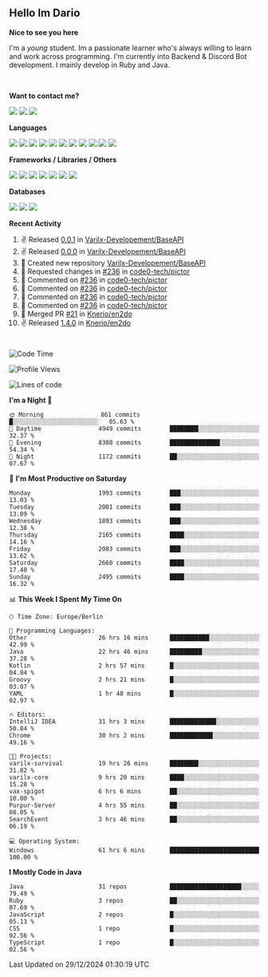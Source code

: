 <h2>Hello Im Dario</h2>

**Nice to see you here**

I'm a *young* student. Im a passionate learner who's always willing to learn and work across
programming. I'm currently into Backend & Discord Bot development. I mainly develop in Ruby and Java.

<br/>

**Want to contact me?**

<a href="https://github.com/knerio"><img src="https://img.shields.io/badge/-Github-blue?style=for-the-badge&logo=github&logoColor=white"/></a> <a href="https://discord.com/users/639416958923702292"><img src="https://img.shields.io/badge/-knerio-blue?style=for-the-badge&logo=discord&logoColor=white"/></a> <a href="https://twitch.tv/dopalos_"><img src="https://img.shields.io/badge/-twitch-blue?style=for-the-badge&logo=twitch&logoColor=white"/></a>

**Languages**

<img src="https://img.shields.io/badge/-HTML-blue?style=for-the-badge&logo=html5&logoColor=white"/> <img src="https://img.shields.io/badge/-CSS-blue?style=for-the-badge&logo=CSS3&logoColor=white"/> <img src="https://img.shields.io/badge/-Javascript-blue?style=for-the-badge&logo=javascript&logoColor=white"/> <img src="https://img.shields.io/badge/-Typescript-blue?style=for-the-badge&logo=TypeScript&logoColor=white"/> <img src="https://img.shields.io/badge/-Java-blue?style=for-the-badge&logo=java&logoColor=white"/> <img src="https://img.shields.io/badge/-Kotlin-blue?style=for-the-badge&logo=kotlin&logoColor=white"/> <img src="https://img.shields.io/badge/-SQL-blue?style=for-the-badge&logo=MYSQL&logoColor=white"/> <img src="https://img.shields.io/badge/-Markdown-blue?style=for-the-badge&logo=Markdown&logoColor=white"/> <img src="https://img.shields.io/badge/-JSON-blue?style=for-the-badge&logo=JSON&logoColor=white"/> <img src="https://img.shields.io/badge/-Git-blue?style=for-the-badge&logo=Git&logoColor=white"/> <img src="https://img.shields.io/badge/-Ruby-blue?style=for-the-badge&logo=Ruby&logoColor=white"/>
<br/>

 **Frameworks / Libraries / Others**

<img src="https://img.shields.io/badge/-Bootstrap-blue?style=for-the-badge&logo=Bootstrap&logoColor=white"/> <img src="https://img.shields.io/badge/-Node.JS-blue?style=for-the-badge&logo=node.js&logoColor=white"/> <img src="https://img.shields.io/badge/-React-blue?style=for-the-badge&logo=React&logoColor=white"/> <img src="https://img.shields.io/badge/-Express-blue?style=for-the-badge&logo=Express&logoColor=white"/> <img src="https://img.shields.io/badge/-Next.Js-blue?style=for-the-badge&logo=Next.Js&logoColor=white"/> <img src="https://img.shields.io/badge/-Ruby_On_Rails-blue?style=for-the-badge&logo=ruby-on-rails&logoColor=white"/> <img src="https://img.shields.io/badge/-JDA-blue?style=for-the-badge&logo=JDA&logoColor=white"/>

**Databases**

<img src="https://img.shields.io/badge/-MongoDB-blue?style=for-the-badge&logo=mongodb&logoColor=white"/> <img src="https://img.shields.io/badge/-MariaDB-blue?style=for-the-badge&logo=MariaDB&logoColor=white"/>
<img src="https://img.shields.io/badge/-PostgreSQL-blue?style=for-the-badge&logo=PostgreSQl&logoColor=white"/>

**Recent Activity**

<!--RECENT_ACTIVITY:start-->
1. ✌️ Released [0.0.1](https://github.com/Varilx-Developement/BaseAPI/releases/tag/0.0.1) in [Varilx-Developement/BaseAPI](https://github.com/Varilx-Developement/BaseAPI)<br>
2. ✌️ Released [0.0.0](https://github.com/Varilx-Developement/BaseAPI/releases/tag/0.0.0) in [Varilx-Developement/BaseAPI](https://github.com/Varilx-Developement/BaseAPI)<br>
3. 📔 Created new repository [Varilx-Developement/BaseAPI](https://github.com/Varilx-Developement/BaseAPI)<br>
4. 🔴 Requested changes in [#236](https://github.com/code0-tech/pictor/pull/236#pullrequestreview-2524321745) in [code0-tech/pictor](https://github.com/code0-tech/pictor)<br>
5. 💬 Commented on [#236](https://github.com/code0-tech/pictor/pull/236#discussion_r1898674482) in [code0-tech/pictor](https://github.com/code0-tech/pictor)<br>
6. 💬 Commented on [#236](https://github.com/code0-tech/pictor/pull/236#discussion_r1898674447) in [code0-tech/pictor](https://github.com/code0-tech/pictor)<br>
7. 💬 Commented on [#236](https://github.com/code0-tech/pictor/pull/236#discussion_r1898674459) in [code0-tech/pictor](https://github.com/code0-tech/pictor)<br>
8. 💬 Commented on [#236](https://github.com/code0-tech/pictor/pull/236#discussion_r1898674386) in [code0-tech/pictor](https://github.com/code0-tech/pictor)<br>
9. 🎉 Merged PR [#21](https://github.com/Knerio/en2do/pull/21) in [Knerio/en2do](https://github.com/Knerio/en2do)<br>
10. ✌️ Released [1.4.0](https://github.com/Knerio/en2do/releases/tag/1.4.0) in [Knerio/en2do](https://github.com/Knerio/en2do)<br>
<!--RECENT_ACTIVITY:end-->
 
#

<!--START_SECTION:waka-->
![Code Time](http://img.shields.io/badge/Code%20Time-754%20hrs%2015%20mins-blue)

![Profile Views](http://img.shields.io/badge/Profile%20Views-0-blue)

![Lines of code](https://img.shields.io/badge/From%20Hello%20World%20I%27ve%20Written-798.6%20thousand%20lines%20of%20code-blue)

**I'm a Night 🦉** 

```text
🌞 Morning                861 commits         █░░░░░░░░░░░░░░░░░░░░░░░░   05.63 % 
🌆 Daytime                4949 commits        ████████░░░░░░░░░░░░░░░░░   32.37 % 
🌃 Evening                8308 commits        ██████████████░░░░░░░░░░░   54.34 % 
🌙 Night                  1172 commits        ██░░░░░░░░░░░░░░░░░░░░░░░   07.67 % 
```
📅 **I'm Most Productive on Saturday** 

```text
Monday                   1993 commits        ███░░░░░░░░░░░░░░░░░░░░░░   13.03 % 
Tuesday                  2001 commits        ███░░░░░░░░░░░░░░░░░░░░░░   13.09 % 
Wednesday                1893 commits        ███░░░░░░░░░░░░░░░░░░░░░░   12.38 % 
Thursday                 2165 commits        ████░░░░░░░░░░░░░░░░░░░░░   14.16 % 
Friday                   2083 commits        ███░░░░░░░░░░░░░░░░░░░░░░   13.62 % 
Saturday                 2660 commits        ████░░░░░░░░░░░░░░░░░░░░░   17.40 % 
Sunday                   2495 commits        ████░░░░░░░░░░░░░░░░░░░░░   16.32 % 
```


📊 **This Week I Spent My Time On** 

```text
🕑︎ Time Zone: Europe/Berlin

💬 Programming Languages: 
Other                    26 hrs 16 mins      ███████████░░░░░░░░░░░░░░   42.99 % 
Java                     22 hrs 46 mins      █████████░░░░░░░░░░░░░░░░   37.28 % 
Kotlin                   2 hrs 57 mins       █░░░░░░░░░░░░░░░░░░░░░░░░   04.84 % 
Groovy                   2 hrs 21 mins       █░░░░░░░░░░░░░░░░░░░░░░░░   03.87 % 
YAML                     1 hr 48 mins        █░░░░░░░░░░░░░░░░░░░░░░░░   02.97 % 

🔥 Editors: 
IntelliJ IDEA            31 hrs 3 mins       █████████████░░░░░░░░░░░░   50.84 % 
Chrome                   30 hrs 2 mins       ████████████░░░░░░░░░░░░░   49.16 % 

🐱‍💻 Projects: 
varilx-survival          19 hrs 26 mins      ████████░░░░░░░░░░░░░░░░░   31.82 % 
varilx-core              9 hrs 20 mins       ████░░░░░░░░░░░░░░░░░░░░░   15.28 % 
vax-spigot               6 hrs 6 mins        ██░░░░░░░░░░░░░░░░░░░░░░░   10.00 % 
Purpur-Server            4 hrs 55 mins       ██░░░░░░░░░░░░░░░░░░░░░░░   08.05 % 
SearchEvent              3 hrs 46 mins       ██░░░░░░░░░░░░░░░░░░░░░░░   06.19 % 

💻 Operating System: 
Windows                  61 hrs 6 mins       █████████████████████████   100.00 % 
```

**I Mostly Code in Java** 

```text
Java                     31 repos            ████████████████████░░░░░   79.49 % 
Ruby                     3 repos             ██░░░░░░░░░░░░░░░░░░░░░░░   07.69 % 
JavaScript               2 repos             █░░░░░░░░░░░░░░░░░░░░░░░░   05.13 % 
CSS                      1 repo              █░░░░░░░░░░░░░░░░░░░░░░░░   02.56 % 
TypeScript               1 repo              █░░░░░░░░░░░░░░░░░░░░░░░░   02.56 % 
```




 Last Updated on 29/12/2024 01:30:19 UTC
<!--END_SECTION:waka-->

